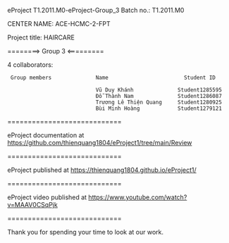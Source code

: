 eProject T1.2011.M0-eProject-Group_3 Batch no.: T1.2011.M0

CENTER NAME: ACE-HCMC-2-FPT

Project title: HAIRCARE

========> Group 3 <=========

4 collaborators:

     Group members	            Name	                    Student ID

                                Vũ Duy Khánh              Student1285595
                                Đỗ Thành Nam              Student1286087
                                Trương Lê Thiện Quang     Student1280925
                                Bùi Minh Hoàng            Student1279121  
============================

eProject documentation at https://github.com/thienquang1804/eProject1/tree/main/Review

============================

eProject published at https://thienquang1804.github.io/eProject1/

============================

eProject video published at https://www.youtube.com/watch?v=MAAV0CSqPjk

============================

Thank you for spending your time to look at our work.
